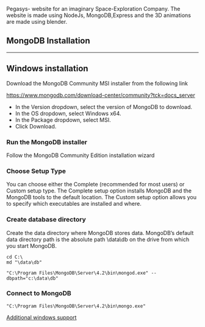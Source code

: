 Pegasys- website for an imaginary Space-Exploration Company. The website is made using NodeJs, MongoDB,Express and the 3D animations are made using blender.

## MongoDB Installation
--------------------------------------------------------------------------------------------------------------------------------------------------------------------------
## Windows installation

Download the MongoDB Community MSI installer from the following link

https://www.mongodb.com/download-center/community?tck=docs_server

- In the Version dropdown, select the version of MongoDB to download.
- In the OS dropdown, select Windows x64.
- In the Package dropdown, select MSI.
- Click Download.

### Run the MongoDB installer 
Follow the MongoDB Community Edition installation wizard

### Choose Setup Type
You can choose either the Complete (recommended for most users) or Custom setup type. The Complete setup option installs MongoDB and the MongoDB tools to the default location. The Custom setup option allows you to specify which executables are installed and where.

### Create database directory
Create the data directory where MongoDB stores data. MongoDB’s default data directory path is the absolute path \data\db on the drive from which you start MongoDB.

```text
cd C:\
md "\data\db"
```

```text
"C:\Program Files\MongoDB\Server\4.2\bin\mongod.exe" --dbpath="c:\data\db"
```

### Connect to MongoDB

```text
"C:\Program Files\MongoDB\Server\4.2\bin\mongo.exe"
```

[Additional windows support](https://docs.mongodb.com/manual/tutorial/install-mongodb-on-windows/)


